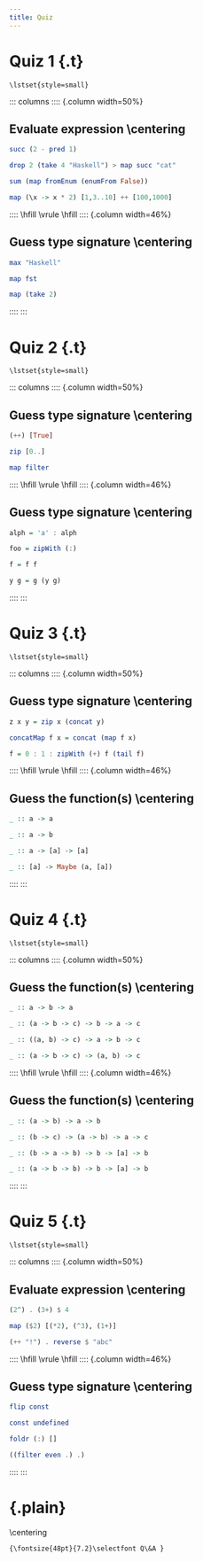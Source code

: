```yaml
---
title: Quiz
---
```


Quiz 1 {.t}
======

```{=latex}
\lstset{style=small}
```

::: columns
:::: {.column width=50%}

Evaluate expression \centering
-------------------

```haskell
succ (2 - pred 1)

drop 2 (take 4 "Haskell") > map succ "cat"

sum (map fromEnum (enumFrom False))

map (\x -> x * 2) [1,3..10] ++ [100,1000]
```

::::
\hfill
\vrule
\hfill
:::: {.column width=46%}

Guess type signature \centering
--------------------

```haskell
max "Haskell"

map fst

map (take 2)
```

::::
:::

Quiz 2 {.t}
======

```{=latex}
\lstset{style=small}
```

::: columns
:::: {.column width=50%}

Guess type signature \centering
-------------------

```haskell
(++) [True]

zip [0..]

map filter
```

::::
\hfill
\vrule
\hfill
:::: {.column width=46%}

Guess type signature \centering
--------------------

```haskell
alph = 'a' : alph

foo = zipWith (:)

f = f f

y g = g (y g)
```

::::
:::

Quiz 3 {.t}
======

```{=latex}
\lstset{style=small}
```

::: columns
:::: {.column width=50%}

Guess type signature \centering
-------------------

```haskell
z x y = zip x (concat y)

concatMap f x = concat (map f x)

f = 0 : 1 : zipWith (+) f (tail f)
```

::::
\hfill
\vrule
\hfill
:::: {.column width=46%}

Guess the function(s) \centering
---------------------

```haskell
_ :: a -> a

_ :: a -> b

_ :: a -> [a] -> [a]

_ :: [a] -> Maybe (a, [a])
```

::::
:::

Quiz 4 {.t}
======

```{=latex}
\lstset{style=small}
```

::: columns
:::: {.column width=50%}

Guess the function(s) \centering
---------------------

```haskell
_ :: a -> b -> a

_ :: (a -> b -> c) -> b -> a -> c

_ :: ((a, b) -> c) -> a -> b -> c

_ :: (a -> b -> c) -> (a, b) -> c
```

::::
\hfill
\vrule
\hfill
:::: {.column width=46%}

Guess the function(s) \centering
---------------------

```haskell
_ :: (a -> b) -> a -> b

_ :: (b -> c) -> (a -> b) -> a -> c

_ :: (b -> a -> b) -> b -> [a] -> b

_ :: (a -> b -> b) -> b -> [a] -> b
```

::::
:::

Quiz 5 {.t}
======

```{=latex}
\lstset{style=small}
```

::: columns
:::: {.column width=50%}

Evaluate expression \centering
-------------------

```haskell
(2^) . (3+) $ 4

map ($2) [(*2), (^3), (1+)]

(++ "!") . reverse $ "abc"
```

::::
\hfill
\vrule
\hfill
:::: {.column width=46%}

Guess type signature \centering
--------------------

```haskell
flip const

const undefined

foldr (:) []

((filter even .) .)
```

::::
:::

{.plain}
==========

\centering
```{=latex}
{\fontsize{48pt}{7.2}\selectfont Q\&A }
```
